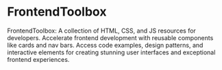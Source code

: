 # FrontendToolbox
FrontendToolbox: A collection of HTML, CSS, and JS resources for developers. Accelerate frontend development with reusable components like cards and nav bars. Access code examples, design patterns, and interactive elements for creating stunning user interfaces and exceptional frontend experiences.
